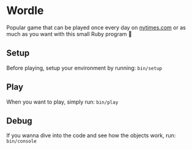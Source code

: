 # Wordle

Popular game that can be played once every day on [nytimes.com](https://www.nytimes.com/games/wordle/index.html) or as much as you want with this small Ruby program 🤪

## Setup

Before playing, setup your environment by running:
`bin/setup`

## Play

When you want to play, simply run:
`bin/play`

## Debug

If you wanna dive into the code and see how the objects work, run:
`bin/console`
